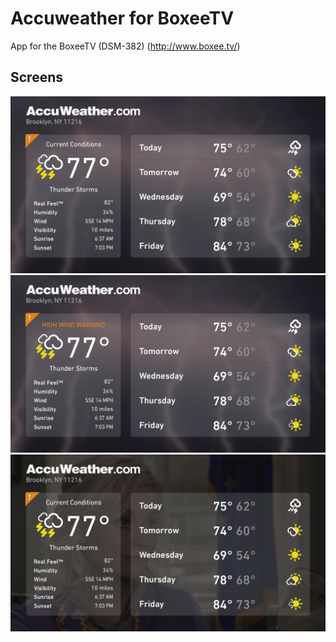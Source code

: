 Accuweather for BoxeeTV
=====================

App for the BoxeeTV (DSM-382) (http://www.boxee.tv/)

Screens
-------
<img src="/screens/accuweather-01.png" width="600">
<img src="/screens/accuweather-02.png" width="600">
<img src="/screens/accuweather-03.png" width="600">
